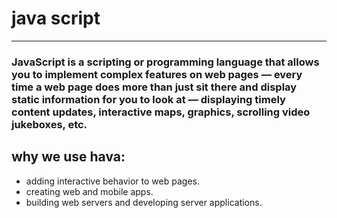 
# java script

___
### JavaScript is a scripting or programming language that allows you to implement complex features on web pages — every time a web page does more than just sit there and display static information for you to look at — displaying timely content updates, interactive maps, graphics, scrolling video jukeboxes, etc.

## why we use hava:
*  adding interactive behavior to web pages.
* creating web and mobile apps.
* building web servers and developing server applications.

